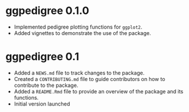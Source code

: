 # ggpedigree 0.1.0
* Implemented pedigree plotting functions for `ggplot2`.
* Added vignettes to demonstrate the use of the package.


# ggpedigree 0.1

* Added a `NEWS.md` file to track changes to the package.
* Created a `CONTRIBUTING.md` file to guide contributors on how to contribute to the package.
* Added a `README.Rmd` file to provide an overview of the package and its functions.
* Initial version launched
